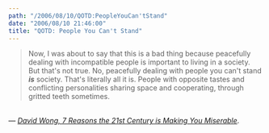 ```yaml
---
path: "/2006/08/10/QOTD:PeopleYouCan'tStand" 
date: "2006/08/10 21:46:00" 
title: "QOTD: People You Can't Stand" 
---
```

<blockquote>Now, I was about to say that this is a bad thing because peacefully dealing with incompatible people is important to living in a society.  But that's not true. No, peacefully dealing with people you can't stand <b><i>is</i></b> society.  That's literally all it is. People with opposite tastes and conflicting personalities sharing space and cooperating, through gritted teeth sometimes.</blockquote><br>&#8212; <a href="http://www.pointlesswasteoftime.com/misery.html"><cite>David Wong, 7 Reasons the 21st Century is Making You Miserable</cite></a>.